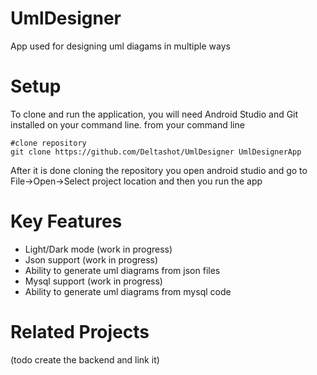 # UmlDesigner

App used for designing uml diagams in multiple ways

# Setup

To clone and run the application, you will need Android Studio and Git installed on your command line.
from your command line
```
#clone repository
git clone https://github.com/Deltashot/UmlDesigner UmlDesignerApp
```
After it is done cloning the repository you open android studio and go to File->Open->Select project location and then you run the app

# Key Features
 - Light/Dark mode (work in progress)
 - Json support (work in progress)
  - Ability to generate uml diagrams from json files
 - Mysql support (work in progress)
  - Ability to generate uml diagrams from mysql code

# Related Projects
 (todo create the backend and link it)
